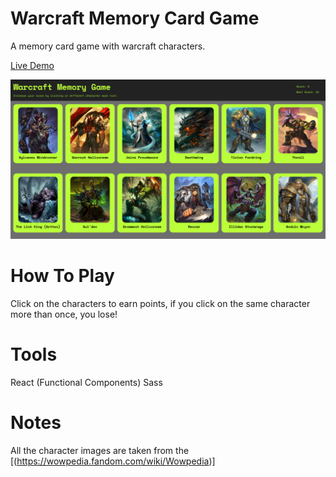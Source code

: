 # Warcraft Memory Card Game

A memory card game with warcraft characters.

<a href="https://gunesozdogan.github.io/memory-card-game" name="demo">Live Demo</a>

<img src="./public/ss.png">

# How To Play

Click on the characters to earn points, if you click on the same character more than once, you lose!

# Tools

React (Functional Components)
Sass

# Notes

All the character images are taken from the [(https://wowpedia.fandom.com/wiki/Wowpedia)]
